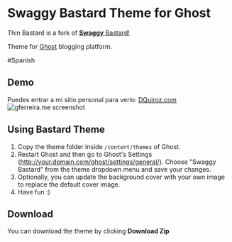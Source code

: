 Swaggy Bastard Theme for Ghost
==================

Thin Bastard is a fork of <a href="https://github.com/karloespiritu/Bastard"><b>Swaggy</b> Bastard!</a>

Theme for [Ghost](https://ghost.org) blogging platform.

#Spanish

## Demo

Puedes entrar a mi sitio personal para verlo: [DQuiroz.com](http://dquiroz.com)
![gferreira.me screenshot](http://res.cloudinary.com/gatec21/image/upload/v1416866665/gil_blog_lfkr9g.png)



## Using Bastard Theme

1. Copy the theme folder inside `/content/themes` of Ghost.
2. Restart Ghost and then go to Ghost's Settings (http://your.domain.com/ghost/settings/general/). Choose "Swaggy Bastard" from the theme dropdown menu and save your changes.
3. Optionally, you can update the background cover with your own image to replace the default cover image.
4. Have fun :)


## Download

You can download the theme by clicking **Download Zip**